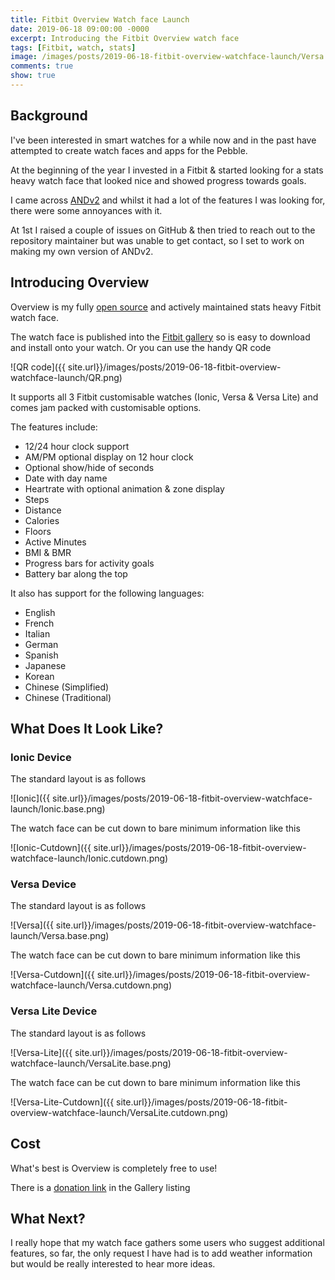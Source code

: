 ```yaml
---
title: Fitbit Overview Watch face Launch
date: 2019-06-18 09:00:00 -0000
excerpt: Introducing the Fitbit Overview watch face
tags: [Fitbit, watch, stats]
image: /images/posts/2019-06-18-fitbit-overview-watchface-launch/Versa.base.png
comments: true
show: true
---
```

## Background

I've been interested in smart watches for a while now and in the past have attempted to create watch faces and apps for the Pebble.

At the beginning of the year I invested in a Fitbit & started looking for a stats heavy watch face that looked nice and showed progress towards goals.

I came across [ANDv2](https://github.com/ahsandar/ANDv2) and whilst it had a lot of the features I was looking for, there were some annoyances with it.

At 1st I raised a couple of issues on GitHub & then tried to reach out to the repository maintainer but was unable to get contact, so I set to work on making my own version of ANDv2.

## Introducing Overview

Overview is my fully [open source](https://github.com/BlythMeister/Fitbit-Overview-Face) and actively maintained stats heavy Fitbit watch face.

The watch face is published into the [Fitbit gallery](https://gallery.fitbit.com/details/7c4f7506-8ed8-4eb9-84e3-28b85671f26b) so is easy to download and install onto  your watch.
Or you can use the handy QR code

![QR code]({{ site.url}}/images/posts/2019-06-18-fitbit-overview-watchface-launch/QR.png)

It supports all 3 Fitbit customisable watches (Ionic, Versa & Versa Lite) and comes jam packed with customisable options.

The features include:

* 12/24 hour clock support
* AM/PM optional display on 12 hour clock
* Optional show/hide of seconds
* Date with day name
* Heartrate with optional animation & zone display
* Steps
* Distance
* Calories
* Floors
* Active Minutes
* BMI & BMR
* Progress bars for activity goals
* Battery bar along the top

It also has support for the following languages:

* English
* French
* Italian
* German
* Spanish
* Japanese
* Korean
* Chinese (Simplified)
* Chinese (Traditional)

## What Does It Look Like?

### Ionic Device

The standard layout is as follows

![Ionic]({{ site.url}}/images/posts/2019-06-18-fitbit-overview-watchface-launch/Ionic.base.png)

The watch face can be cut down to bare minimum information like this

![Ionic-Cutdown]({{ site.url}}/images/posts/2019-06-18-fitbit-overview-watchface-launch/Ionic.cutdown.png)

### Versa Device

The standard layout is as follows

![Versa]({{ site.url}}/images/posts/2019-06-18-fitbit-overview-watchface-launch/Versa.base.png)

The watch face can be cut down to bare minimum information like this

![Versa-Cutdown]({{ site.url}}/images/posts/2019-06-18-fitbit-overview-watchface-launch/Versa.cutdown.png)

### Versa Lite Device

The standard layout is as follows

![Versa-Lite]({{ site.url}}/images/posts/2019-06-18-fitbit-overview-watchface-launch/VersaLite.base.png)

The watch face can be cut down to bare minimum information like this

![Versa-Lite-Cutdown]({{ site.url}}/images/posts/2019-06-18-fitbit-overview-watchface-launch/VersaLite.cutdown.png)

## Cost

What's best is Overview is completely free to use!

There is a [donation link](https://www.paypal.me/BlythMeister) in the Gallery listing

## What Next?

I really hope that my watch face gathers some users who suggest additional features, so far, the only request I have had is to add weather information but would be really interested to hear more ideas.
